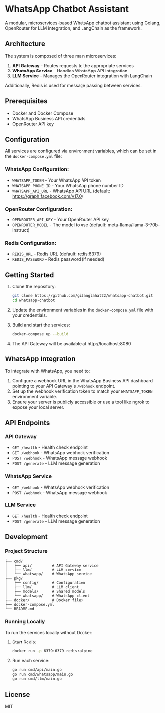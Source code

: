# WhatsApp Chatbot Assistant

A modular, microservices-based WhatsApp chatbot assistant using Golang, OpenRouter for LLM integration, and LangChain as the framework.

## Architecture

The system is composed of three main microservices:

1. **API Gateway** - Routes requests to the appropriate services
2. **WhatsApp Service** - Handles WhatsApp API integration
3. **LLM Service** - Manages the OpenRouter integration with LangChain

Additionally, Redis is used for message passing between services.

## Prerequisites

- Docker and Docker Compose
- WhatsApp Business API credentials
- OpenRouter API key

## Configuration

All services are configured via environment variables, which can be set in the `docker-compose.yml` file:

### WhatsApp Configuration:
- `WHATSAPP_TOKEN` - Your WhatsApp API token
- `WHATSAPP_PHONE_ID` - Your WhatsApp phone number ID
- `WHATSAPP_API_URL` - WhatsApp API URL (default: https://graph.facebook.com/v17.0)

### OpenRouter Configuration:
- `OPENROUTER_API_KEY` - Your OpenRouter API key
- `OPENROUTER_MODEL` - The model to use (default: meta-llama/llama-3-70b-instruct)

### Redis Configuration:
- `REDIS_URL` - Redis URL (default: redis:6379)
- `REDIS_PASSWORD` - Redis password (if needed)

## Getting Started

1. Clone the repository:
   ```bash
   git clone https://github.com/gilanglahat22/whatsapp-chatbot.git
   cd whatsapp-chatbot
   ```

2. Update the environment variables in the `docker-compose.yml` file with your credentials.

3. Build and start the services:
   ```bash
   docker-compose up --build
   ```

4. The API Gateway will be available at http://localhost:8080

## WhatsApp Integration

To integrate with WhatsApp, you need to:

1. Configure a webhook URL in the WhatsApp Business API dashboard pointing to your API Gateway's `/webhook` endpoint.
2. Set up the webhook verification token to match your `WHATSAPP_TOKEN` environment variable.
3. Ensure your server is publicly accessible or use a tool like ngrok to expose your local server.

## API Endpoints

### API Gateway
- `GET /health` - Health check endpoint
- `GET /webhook` - WhatsApp webhook verification
- `POST /webhook` - WhatsApp message webhook
- `POST /generate` - LLM message generation

### WhatsApp Service
- `GET /webhook` - WhatsApp webhook verification
- `POST /webhook` - WhatsApp message webhook

### LLM Service
- `GET /health` - Health check endpoint
- `POST /generate` - LLM message generation

## Development

### Project Structure
```
├── cmd/
│   ├── api/         # API Gateway service
│   ├── llm/         # LLM service
│   └── whatsapp/    # WhatsApp service
├── pkg/
│   ├── config/      # Configuration
│   ├── llm/         # LLM client
│   ├── models/      # Shared models
│   └── whatsapp/    # WhatsApp client
├── docker/          # Docker files
├── docker-compose.yml
└── README.md
```

### Running Locally

To run the services locally without Docker:

1. Start Redis:
   ```bash
   docker run -p 6379:6379 redis:alpine
   ```

2. Run each service:
   ```bash
   go run cmd/api/main.go
   go run cmd/whatsapp/main.go
   go run cmd/llm/main.go
   ```

## License

MIT